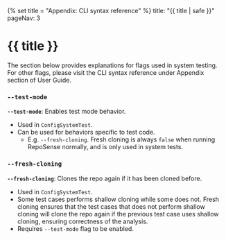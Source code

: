 {% set title = "Appendix: CLI syntax reference" %}
<frontmatter>
  title: "{{ title | safe }}"
  pageNav: 3
</frontmatter>

<h1 class="display-4"><md>{{ title }}</md></h1>

The section below provides explanations for flags used in system testing. For other flags, please visit the CLI 
syntax reference under Appendix section of User Guide.

<!-- ------------------------------------------------------------------------------------------------------ -->

### `--test-mode`

**`--test-mode`**: Enables test mode behavior.

<box type="info" seamless>

* Used in `ConfigSystemTest`.
* Can be used for behaviors specific to test code.
  * E.g. `--fresh-cloning`. Fresh cloning is always `false` when running RepoSense normally, and is only used in 
  system tests.

</box>

<!-- ------------------------------------------------------------------------------------------------------ -->

### `--fresh-cloning`

**`--fresh-cloning`**: Clones the repo again if it has been cloned before.

<box type="info" seamless>

* Used in `ConfigSystemTest`.
* Some test cases performs shallow cloning while some does not. Fresh cloning ensures that the test cases that does 
not perform shallow cloning will clone the repo again if the previous test case uses shallow cloning, ensuring 
correctness of the analysis.
* Requires `--test-mode` flag to be enabled.

</box>

